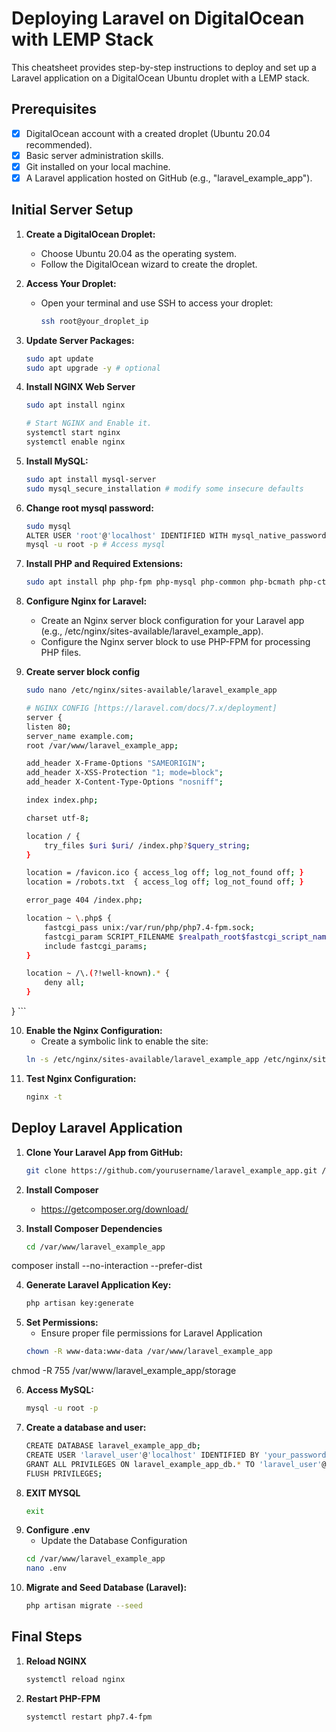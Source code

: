 # Deploying Laravel on DigitalOcean with LEMP Stack

This cheatsheet provides step-by-step instructions to deploy and set up a Laravel application on a DigitalOcean Ubuntu droplet with a LEMP stack.

## Prerequisites

- [x] DigitalOcean account with a created droplet (Ubuntu 20.04 recommended).
- [x] Basic server administration skills.
- [x] Git installed on your local machine.
- [x] A Laravel application hosted on GitHub (e.g., "laravel_example_app").

## Initial Server Setup

1. **Create a DigitalOcean Droplet:**
   - Choose Ubuntu 20.04 as the operating system.
   - Follow the DigitalOcean wizard to create the droplet.

2. **Access Your Droplet:**
   - Open your terminal and use SSH to access your droplet:
     ```bash
     ssh root@your_droplet_ip
     ```

3. **Update Server Packages:**
   ```bash
   sudo apt update
   sudo apt upgrade -y # optional
   
4. **Install NGINX Web Server**
    ```bash
    sudo apt install nginx
    
    # Start NGINX and Enable it.
    systemctl start nginx
    systemctl enable nginx   
   
5. **Install MySQL:**
    ```bash
    sudo apt install mysql-server
    sudo mysql_secure_installation # modify some insecure defaults

6. **Change root mysql password:**
    ```bash
    sudo mysql
    ALTER USER 'root'@'localhost' IDENTIFIED WITH mysql_native_password BY 'password';
    mysql -u root -p # Access mysql
    
7. **Install PHP and Required Extensions:**
    ```bash
    sudo apt install php php-fpm php-mysql php-common php-bcmath php-ctype php-json php-mbstring php-openssl php-pdo php-tokenizer php-xml php-zip php-gd
    
8. **Configure Nginx for Laravel:**
    - Create an Nginx server block configuration for your Laravel app (e.g., /etc/nginx/sites-available/laravel_example_app).
    - Configure the Nginx server block to use PHP-FPM for processing PHP files.
    
9. **Create server block config**
    ```bash
    sudo nano /etc/nginx/sites-available/laravel_example_app
    ```
    
    ```bash
    # NGINX CONFIG [https://laravel.com/docs/7.x/deployment]
    server {
    listen 80;
    server_name example.com;
    root /var/www/laravel_example_app;
 
    add_header X-Frame-Options "SAMEORIGIN";
    add_header X-XSS-Protection "1; mode=block";
    add_header X-Content-Type-Options "nosniff";
 
    index index.php;
 
    charset utf-8;
 
    location / {
        try_files $uri $uri/ /index.php?$query_string;
    }
 
    location = /favicon.ico { access_log off; log_not_found off; }
    location = /robots.txt  { access_log off; log_not_found off; }
 
    error_page 404 /index.php;
 
    location ~ \.php$ {
        fastcgi_pass unix:/var/run/php/php7.4-fpm.sock;
        fastcgi_param SCRIPT_FILENAME $realpath_root$fastcgi_script_name;
        include fastcgi_params;
    }
 
    location ~ /\.(?!well-known).* {
        deny all;
    }
}
    ```
    
10. **Enable the Nginx Configuration:**
    - Create a symbolic link to enable the site:
    ```bash
    ln -s /etc/nginx/sites-available/laravel_example_app /etc/nginx/sites-enabled/


11. **Test Nginx Configuration:**
    ```bash
    nginx -t

## Deploy Laravel Application

1. **Clone Your Laravel App from GitHub:**
    ```bash
    git clone https://github.com/yourusername/laravel_example_app.git /var/www/laravel_example_app

2. **Install Composer**    
    - https://getcomposer.org/download/

3. **Install Composer Dependencies**
    ```bash
    cd /var/www/laravel_example_app
composer install --no-interaction --prefer-dist

4. **Generate Laravel Application Key:**
    ```bash
    php artisan key:generate

5. **Set Permissions:**
    - Ensure proper file permissions for Laravel Application
    ```bash
    chown -R www-data:www-data /var/www/laravel_example_app
chmod -R 755 /var/www/laravel_example_app/storage


6. **Access MySQL:**
    ```bash
    mysql -u root -p

7. **Create a database and user:**
    ```bash
    CREATE DATABASE laravel_example_app_db;
    CREATE USER 'laravel_user'@'localhost' IDENTIFIED BY 'your_password';
    GRANT ALL PRIVILEGES ON laravel_example_app_db.* TO 'laravel_user'@'localhost';
    FLUSH PRIVILEGES;

8. **EXIT MYSQL**
    ```bash
    exit

9. **Configure .env**
    - Update the Database Configuration
    ```bash
    cd /var/www/laravel_example_app
    nano .env

    
10. **Migrate and Seed Database (Laravel):**
    ```bash
    php artisan migrate --seed

## Final Steps
1. **Reload NGINX**
    ```bash
    systemctl reload nginx

2. **Restart PHP-FPM**
    ```bash
    systemctl restart php7.4-fpm
